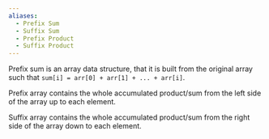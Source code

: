 ```yaml
---
aliases:
  - Prefix Sum
  - Suffix Sum
  - Prefix Product
  - Suffix Product
---
```

Prefix sum is an array data structure, that it is built from the original array such that `sum[i] = arr[0] + arr[1] + ... + arr[i]`.

Prefix array contains the whole accumulated product/sum from the left side of the array up to each element.

Suffix array contains the whole accumulated product/sum from the right side of the array down to each element.